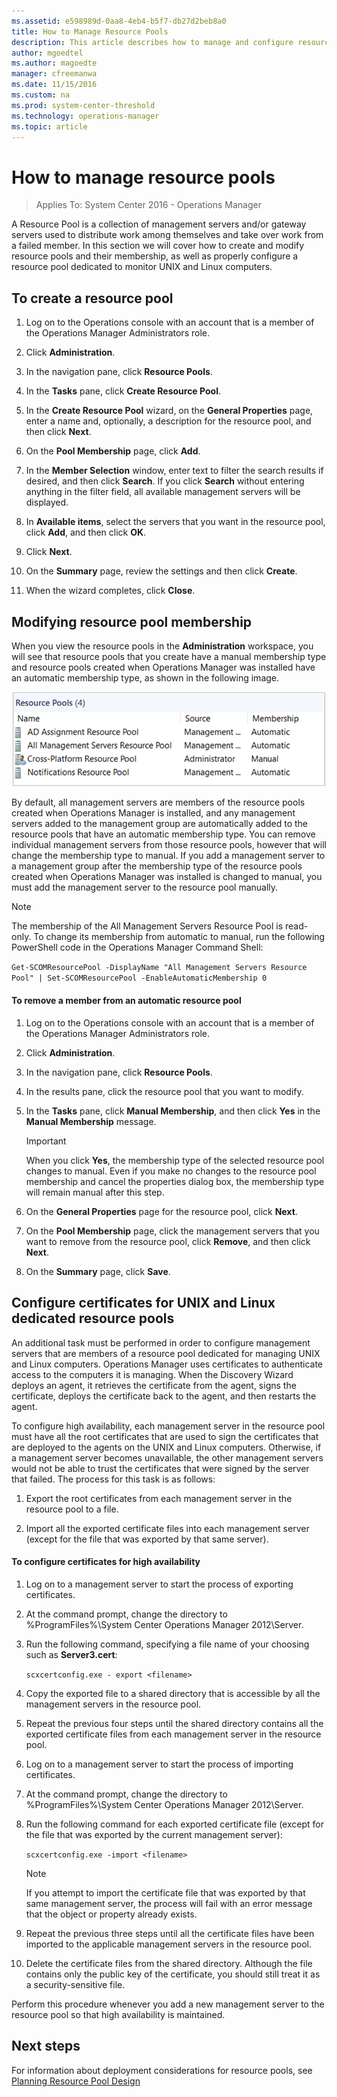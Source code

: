 ```yaml
---
ms.assetid: e598989d-0aa8-4eb4-b5f7-db27d2beb8a0
title: How to Manage Resource Pools
description: This article describes how to manage and configure resource pools in Operations Manager 2016.  
author: mgoedtel
ms.author: magoedte
manager: cfreemanwa
ms.date: 11/15/2016
ms.custom: na
ms.prod: system-center-threshold
ms.technology: operations-manager
ms.topic: article
---
```


# How to manage resource pools

>Applies To: System Center 2016 - Operations Manager

A Resource Pool is a collection of management servers and/or gateway servers used to distribute work among themselves and take over work from a failed member.  In this section we will cover how to create and modify resource pools and their membership, as well as properly configure a resource pool dedicated to monitor UNIX and Linux computers.


## To create a resource pool

1.  Log on to the Operations console with an account that is a member of the Operations Manager Administrators role.

2.  Click **Administration**.

3.  In the navigation pane, click **Resource Pools**.

4.  In the **Tasks** pane, click **Create Resource Pool**.

5.  In the **Create Resource Pool** wizard, on the **General Properties** page, enter a name and, optionally, a description for the resource pool, and then click **Next**.

6.  On the **Pool Membership** page, click **Add**.

7.  In the **Member Selection** window, enter text to filter the search results if desired, and then click **Search**. If you click **Search** without entering anything in the filter field, all available management servers will be displayed.

8.  In **Available items**, select the servers that you want in the resource pool, click **Add**, and then click **OK**.

9. Click **Next**.

10. On the **Summary** page, review the settings and then click **Create**.

11. When the wizard completes, click **Close**.

## Modifying resource pool membership

When you view the resource pools in the **Administration** workspace, you will see that resource pools that you create have a manual membership type and resource pools created when Operations Manager was installed have an automatic membership type, as shown in the following image.

![Resource Pool Membership Type](../media/om2016-resource-pool-membership-type.png)

By default, all management servers are members of the resource pools created when Operations Manager is installed, and any management servers added to the management group are automatically added to the resource pools that have an automatic membership type. You can remove individual management servers from those resource pools, however that will change the membership type to manual. If you add a management server to a management group after the membership type of the resource pools created when Operations Manager was installed is changed to manual, you must add the management server to the resource pool manually.

> [!NOTE]
> The membership of the All Management Servers Resource Pool is read-only.  To change its membership  from automatic to manual, run the following PowerShell code in the Operations Manager Command Shell:
>  
> ```Get-SCOMResourcePool -DisplayName "All Management Servers Resource Pool" | Set-SCOMResourcePool -EnableAutomaticMembership 0```

#### To remove a member from an automatic resource pool

1.  Log on to the Operations console with an account that is a member of the Operations Manager Administrators role.

2.  Click **Administration**.

3.  In the navigation pane, click **Resource Pools**.

4.  In the results pane, click the resource pool that you want to modify.

5.  In the **Tasks** pane, click **Manual Membership**, and then click **Yes** in the **Manual Membership** message.

    > [!IMPORTANT]
    > When you click **Yes**, the membership type of the selected resource pool changes to manual. Even if you make no changes to the resource pool membership and cancel the properties dialog box, the membership type will remain manual after this step.

6.  On the **General Properties** page for the resource pool, click **Next**.

7.  On the **Pool Membership** page, click the management servers that you want to remove from the resource pool, click **Remove**, and then click **Next**.

8.  On the **Summary** page, click **Save**.


## Configure certificates for UNIX and Linux dedicated resource pools 

An additional task must be performed in order to configure management servers that are members of a resource pool dedicated for managing UNIX and Linux computers. Operations Manager uses certificates to authenticate access to the computers it is managing. When the Discovery Wizard deploys an agent, it retrieves the certificate from the agent, signs the certificate, deploys the certificate back to the agent, and then restarts the agent.

To configure high availability, each management server in the resource pool must have all the root certificates that are used to sign the certificates that are deployed to the agents on the UNIX and Linux computers. Otherwise, if a management server becomes unavailable, the other management servers would not be able to trust the certificates that were signed by the server that failed. The process for this task is as follows:

1.  Export the root certificates from each management server in the resource pool to a file.

2.  Import all the exported certificate files into each management server (except for the file that was exported by that same server).

#### To configure certificates for high availability

1.  Log on to a management server to start the process of exporting certificates.

2.  At the command prompt, change the directory to %ProgramFiles%\System Center Operations Manager 2012\Server.

3.  Run the following command, specifying a file name of your choosing such as **Server3.cert**:

    `scxcertconfig.exe - export <filename>`

4.  Copy the exported file to a shared directory that is accessible by all the management servers in the resource pool.

5.  Repeat the previous four steps until the shared directory contains all the exported certificate files from each management server in the resource pool.

6.  Log on to a management server to start the process of importing certificates.

7.  At the command prompt, change the directory to %ProgramFiles%\System Center Operations Manager 2012\Server.

8.  Run the following command for each exported certificate file (except for the file that was exported by the current management server):

    `scxcertconfig.exe -import <filename>`

    > [!NOTE]
    > If you attempt to import the certificate file that was exported by that same management server, the process will fail with an error message that the object or property already exists.

9. Repeat the previous three steps until all the certificate files have been imported to the applicable management servers in the resource pool.

10. Delete the certificate files from the shared directory. Although the file contains only the public key of the certificate, you should still treat it as a security-sensitive file.

Perform this procedure whenever you add a new management server to the resource pool so that high availability is maintained.

## Next steps

For information about deployment considerations for resource pools, see [Planning Resource Pool Design](../../scom/plan-resource-pool-design.md)
